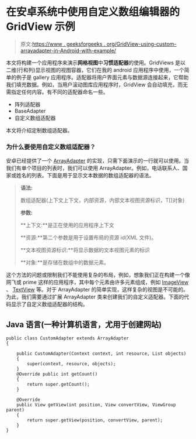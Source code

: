 # 在安卓系统中使用自定义数组编辑器的 GridView 示例

> 原文:[https://www . geeksforgeeks . org/GridView-using-custom-arrayadapter-in-Android-with-example/](https://www.geeksforgeeks.org/gridview-using-custom-arrayadapter-in-android-with-example/)

本文将构建一个应用程序来演示**网格视图**中**习惯适配器**的使用。GridViews 是以二维(行和列)显示视图的视图容器，它们在我的 android 应用程序中使用，一个简单的例子是 gallery 应用程序。适配器将用户界面元素与数据源连接起来，它帮助我们填充数据。例如，当用户滚动图库应用程序时，GridView 会自动填充，而无需指定任何内容。有不同的适配器命名一些。

*   阵列适配器
*   BaseAdapter
*   自定义数组适配器

本文将介绍定制数组适配器。

### **为什么要使用自定义数组适配器？**

安卓已经提供了一个 [ArrayAdapter](https://www.geeksforgeeks.org/arrayadapter-in-android-with-example/) 的实现，只需下面演示的一行就可以使用。当我们有单个项目的列表时，我们可以使用 ArrayAdapter。例如，电话联系人、国家或姓名的列表。下面是用于显示文本数据的数组适配器的语法。

> **语法:**
> 
> 数组适配器(上下文上下文，内部资源，内部文本视图资源标识，T[]对象)
> 
> **参数:**
> 
> **上下文:**是正在使用的应用程序上下文
> 
> **资源:**第二个参数是用于设置布局的资源 id(XML 文件)。
> 
> **文本视图资源标识:**将显示数据的文本视图元素的标识
> 
> **对象:**是存储在数组中的数据元素。

这个方法的问题或限制我们不能使用复杂的布局，例如，想象我们正在构建一个像网飞或 prime 这样的应用程序，其中每个元素由许多元素组成，例如 [ImageView](https://www.geeksforgeeks.org/imageview-in-kotlin/) 、 [TextView](https://www.geeksforgeeks.org/textview-widget-in-android-using-java-with-examples/) 等。对于 ArrayAdapter 的简单实现，这样复杂的视图是不可能的。为此，我们需要通过扩展 ArrayAdapter 类来创建我们的自定义适配器。下面的代码显示了自定义数组适配器的结构。

## Java 语言(一种计算机语言，尤用于创建网站)

```
public class CustomAdapter extends ArrayAdapter 
{

    public CustomAdapter(Context context, int resource, List objects)
    {
        super(context, resource, objects);
    }
    @Override public int getCount()
    {
        return super.getCount();
    }

    @Override
    public View getView(int position, View convertView, ViewGroup parent)
    {
        return super.getView(position, convertView, parent);
    }
}
```